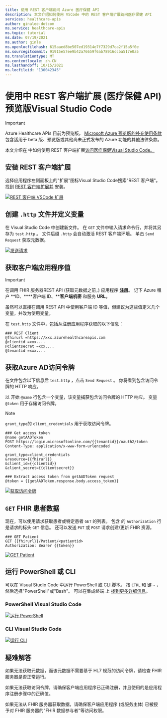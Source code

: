 ```yaml
---
title: 使用 REST 客户端访问 Azure 医疗保健 API
description: 本文介绍如何使用 VSCode 中的 REST 客户端扩展访问医疗保健 API
services: healthcare-apis
author: ginalee-dotcom
ms.service: healthcare-apis
ms.topic: tutorial
ms.date: 07/19/2021
ms.author: ginle
ms.openlocfilehash: 615aaed8be507ed19314e7f7329d7ca2f15a5f0e
ms.sourcegitcommit: 91915e57ee9b42a76659f6ab78916ccba517e0a5
ms.translationtype: MT
ms.contentlocale: zh-CN
ms.lasthandoff: 10/15/2021
ms.locfileid: "130042345"
---
```

# <a name="accessing-the-healthcare-apis-preview-using-the-rest-client-extension-in-visual-studio-code"></a>使用中 REST 客户端扩展 (医疗保健 API) 预览版Visual Studio Code

> [!IMPORTANT]
> Azure Healthcare APIs 目前为预览版。 [Microsoft Azure 预览版的补充使用条款](https://azure.microsoft.com/support/legal/preview-supplemental-terms/)包含适用于 beta 版、预览版或其他尚未正式发布的 Azure 功能的其他法律条款。

本文介绍在 中如何使用 REST 客户端扩展[访问医疗保健Visual Studio Code。](https://marketplace.visualstudio.com/items?itemName=humao.rest-client)

## <a name="install-rest-client-extension"></a>安装 REST 客户端扩展

选择应用程序左侧面板上的"扩展"图标Visual Studio Code搜索"REST 客户端"。 找到 [REST 客户端扩展并](https://marketplace.visualstudio.com/items?itemName=humao.rest-client) 安装。

[![REST 客户端 VSCode 扩展 ](media/rest-install.png) ](media/rest-install.png#lightbox)

## <a name="create-a-http-file-and-define-variables"></a>创建 `.http` 文件并定义变量

在 Visual Studio Code 中创建新文件。 在 `GET` 文件中输入请求命令行，并将其另存为 `test.http` 。 文件后缀 `.http` 会自动激活 REST 客户端环境。 单击 `Send Request` 获取元数据。 

[![发送请求 ](media/rest-send-request.png) ](media/rest-send-request.png#lightbox)

## <a name="get-client-application-values"></a>获取客户端应用程序值

> [!Important]
> 在调用 FHIR 服务器REST API (获取元数据之前，) 应用程序 **[注册](register-application.md)**。 记下 Azure 租户 **ID、****客户端 ID、****客户端机密** 和服务 **URL。**

虽然可以直接在调用 REST API 中使用客户端 ID 等值，但建议为这些值定义几个变量，并改为使用变量。

在 `test.http` 文件中，包括从注册应用程序获取的以下信息： 

```
### REST Client
@fhirurl =https://xxx.azurehealthcareapis.com
@clientid =xxx....
@clientsecret =xxx....
@tenantid =xxx....
```

## <a name="get-azure-ad-access-token"></a>获取Azure AD访问令牌

在文件包含以下信息后 `test.http` ，点击 `Send Request` 。 你将看到包含访问令牌的 HTTP 响应。

以 开始 `@name` 行包含一个变量，该变量捕获包含访问令牌的 HTTP 响应。 变量 `@token` 用于存储访问令牌。

>[!Note] 
>`grant_type`的 `client_credentials` 用于获取访问令牌。

```
### Get access token 
@name getAADToken 
POST https://login.microsoftonline.com/{{tenantid}}/oauth2/token
Content-Type: application/x-www-form-urlencoded

grant_type=client_credentials
&resource={{fhirurl}}
&client_id={{clientid}}
&client_secret={{clientsecret}}

### Extract access token from getAADToken request
@token = {{getAADToken.response.body.access_token}}
```

[![获取访问令牌 ](media/rest-config.png) ](media/rest-config.png#lightbox)

## <a name="get-fhir-patient-data"></a>`GET` FHIR 患者数据

现在，可以使用请求获取患者或特定患者 `GET` 的列表。 包含 的 `Authorization` 行是请求的标头 `GET` 信息。 还可以发送 `PUT` 或 `POST` 请求创建/更新 FHIR 资源。

```
### GET Patient 
GET {{fhirurl}}/Patient/<patientid>
Authorization: Bearer {{token}}
```

[![GET Patient ](media/rest-patient.png) ](media/rest-patient.png#lightbox)

## <a name="run-powershell-or-cli"></a>运行 PowerShell 或 CLI

可以在 Visual Studio Code 中运行 PowerShell 或 CLI 脚本。 按 `CTRL` 和 键 `~` ，然后选择"PowerShell"或"Bash"。 可以在集成终端 上 [找到更多详细信息](https://code.visualstudio.com/docs/editor/integrated-terminal)。

### <a name="powershell-in-visual-studio-code"></a>PowerShell Visual Studio Code
[![运行 PowerShell ](media/rest-powershell.png) ](media/rest-powershell.png#lightbox)

### <a name="cli-in-visual-studio-code"></a>CLI Visual Studio Code
[![运行 CLI ](media/rest-cli.png) ](media/rest-cli.png#lightbox)

## <a name="troubleshooting"></a>疑难解答

如果无法获取元数据，而该元数据不需要基于 HL7 规范的访问令牌，请检查 FHIR 服务器是否正常运行。

如果无法获取访问令牌，请确保客户端应用程序已正确注册，并且使用的是应用程序注册步骤中的正确值。

如果无法从 FHIR 服务器获取数据，请确保客户端应用程序 (或服务主体) 已被授予对 FHIR 服务器的"FHIR 数据参与者"等访问权限。
